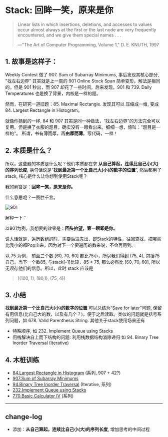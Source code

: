 # Stack: 回眸一笑，原来是你

> Linear lists in which insertions, deletions, and accesses to values occur almost always at the first or the last node are very frequently encountered, and we give them special names . . . 
> 
> —"The Art of Computer Programming, Volume 1,"  D. E. KNUTH, 1997


	
## 1. 故事是这样子：
	
Weekly Contest 做了 907. Sum of Subarray Minimums, 事后发现其核心部分, "找左右边界" 其实就是上一周的 901 Online Stock Span 简单变形。解法是相同的。但是 901 秒出，而 907 却花了一些时间。后来发现，901 和 739. Daily Temperatures 也是换了背景，内核是一样的题。
	
然而，在研究一道旧题：85. Maximal Rectangle. 发现其可以 压缩成一维, 变成 84. Largest Rectangle in Histogram。
	
就像你猜到的一样, 84 和 907 其实是同一种做法，“找左右边界”的方法完全可以复用。但是换了衣服的题目，确实没有一眼看出来。细细一想，惊叫："题目是一样的"。 所谓，书有薄而厚，再**由厚而薄**。写代码，一样！
	
## 2. 本质是什么？
	
所以，这些题的本质是什么呢？他们本质都在求 **从自己算起，连续比自己小(大)的序列长度**, 换句话说是“**找到最近第一个比自己大(小)的数字的位置**”, 然后都用了stack, 核心是什么让你想到使用Stack呢？ 
	
我的解答是：**回眸一笑，原来是你。**
	
什么意思呢？一图胜千言。
	
![901](https://i.imgur.com/Cg3x69B.png)
	
解释一下：
	
以901为例，我想要的效果是：**回头抬望，第一眼即是你。** 

说人话就是，遍历数组的时，需要后进先出，即Stack的特性，往回查找，把哪些比我小的都Pop出来，因为对下一个要遍历的数来说，不会再用到。

以 75 为例， 前面三个数 [60, 70, 60] 都比75小，所以我们得到 (75, 4), 包括75自己。当下一个数85, 与stack[-1]比较，85 > 75, 那么必然比 [60, 70, 60], 所以无须存他们的信息。所以，此时 stack 应该是

>[(100, 1), (80,1), (75, 4)]
	
## 3. 小结
	
**找到最近第一个比自己大(小)的数字的位置** 可以总结为“Save for later”问题, 保留有用信息(比自己大的数，以及有几个？)，便于之后读取。类似的问题就是括号系列问题，如 678. Valid Parenthesis String. 其他关于stack使用场景还有
	
- 特殊顺序, 如 232. Implement Queue using Stacks
- 用栈解决自上而下结构的问题: 利用栈数据结构消除递归 如 94. Binary Tree Inorder Traversal (Iterative)


## 4. 木桩训练

* [84.Largest Rectangle in Histogram](https://leetcode.com/problems/largest-rectangle-in-histogram/) (系列, 907 + 42?)
* [907.Sum of Subarray Minimums](https://leetcode.com/problems/sum-of-subarray-minimums/) 
* [94.Binary Tree Inorder Traversal](https://leetcode.com/problems/binary-tree-inorder-traversal/description/) (Iterative, 系列) 
* [232.Implement Queue using Stacks](https://leetcode.com/problems/implement-queue-using-stacks/)
* [770.Basic Calculator IV](https://leetcode.com/problems/basic-calculator-iv/) (系列)
	
	
----
## change-log

- 添加：**从自己算起，连续比自己小(大)的序列长度**, 增加思考的中间过程